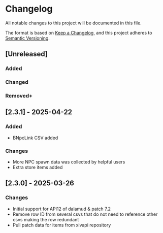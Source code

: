 # Changelog

All notable changes to this project will be documented in this file.

The format is based on [Keep a Changelog](https://keepachangelog.com/en/1.1.0/),
and this project adheres to [Semantic Versioning](https://semver.org/spec/v2.0.0.html).

## [Unreleased]

### Added

### Changed

### Removed+

## [2.3.1] - 2025-04-22

### Added

- BNpcLink CSV added

### Changes

- More NPC spawn data was collected by helpful users
- Extra store items added

## [2.3.0] - 2025-03-26

### Changes

- Initial support for API12 of dalamud & patch 7.2
- Remove row ID from several csvs that do not need to reference other csvs making the row redundant
- Pull patch data for items from xivapi repository

